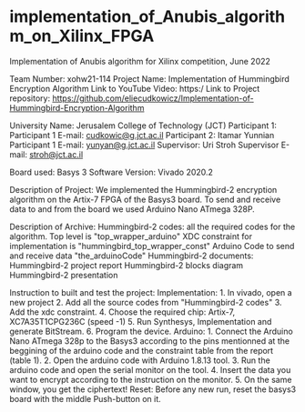 # implementation_of_Anubis_algorithm_on_Xilinx_FPGA
Implementation of Anubis algorithm for Xilinx competition, June 2022

Team Number: 					xohw21-114
Project Name:					Implementation of Hummingbird Encryption Algorithm
Link to YouTube Video:				https:/
Link to Project repository: 			https://github.com/eliecudkowicz/Implementation-of-Hummingbird-Encryption-Algorithm

University Name:				Jerusalem College of Technology (JCT)
Participant 1:					
Participant 1 E-mail:				cudkowic@g.jct.ac.il
Participant 2:					Itamar Yunnian
Participant 1 E-mail:				yunyan@g.jct.ac.il
Supervisor:					Uri Stroh
Supervisor E-mail:				stroh@jct.ac.il

Board used:					Basys 3
Software Version:				Vivado 2020.2

Description of Project:
We implemented the Hummingbird-2 encryption algorithm on the Artix-7 FPGA of the Basys3 board.
To send and receive data to and from the board we used Arduino Nano ATmega 328P.

Description of Archive:
Hummingbird-2 codes: 		all the required codes for the algorithm.
				Top level is "top_wrapper_arduino"
				XDC constraint for implementation is "hummingbird_top_wrapper_const"
				Arduino Code to send and receive data "the_arduinoCode"
Hummingbird-2 documents:	Hummingbird-2 project report
				Hummingbird-2 blocks diagram
				Hummingbird-2 presentation

Instruction to built and test the project:
Implementation: 			1. In vivado, open a new project
					2. Add all the source codes from "Hummingbird-2 codes"
					3. Add the xdc constraint.
					4. Choose the required chip: Artix-7, XC7A35T1CPG236C (speed -1)
					5. Run Synthesys, Implementation and generate BitStream.
					6. Program the device.
Arduino:				1. Connect the Arduino Nano ATmega 328p to the Basys3 according to the pins mentionned at the beggining of the arduino code
					and the constraint table from the report (table 1).
					2. Open the arduino code with Arduino 1.8.13 tool.
					3. Run the arduino code and open the serial monitor on the tool.
					4. Insert the data you want to encrypt according to the instruction on the monitor.
					5. On the same window, you get the ciphertext!
Reset:					Before any new run, reset the basys3 board with the middle Push-button on it.
